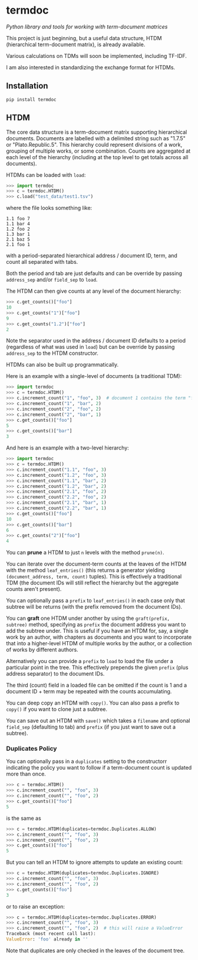 # termdoc

*Python library and tools for working with term-document matrices*

This project is just beginning, but a useful data structure, HTDM (hierarchical term-document matrix), is already available.

Various calculations on TDMs will soon be implemented, including TF-IDF.

I am also interested in standardizing the exchange format for HTDMs.

## Installation

```
pip install termdoc
```

## HTDM

The core data structure is a term-document matrix supporting hierarchical documents. Documents are labelled with a delimited string such as "1.7.5" or "Plato.Republic.5". This hierarchy could represent divisions of a work, grouping of multiple works, or some combination. Counts are aggregated at each level of the hierarchy (including at the top level to get totals across all documents).

HTDMs can be loaded with `load`:

```python
>>> import termdoc
>>> c = termdoc.HTDM()
>>> c.load("test_data/test1.tsv")

```

where the file looks something like:

```
1.1	foo	7
1.1	bar	4
1.2	foo	2
1.3	bar	1
2.1	baz	5
2.1	foo	1
```

with a period-separated hierarchical address / document ID, term, and count all separated with tabs.

Both the period and tab are just defaults and can be override by passing `address_sep` and/or `field_sep` to `load`.

The HTDM can then give counts at any level of the document hierarchy:

```python
>>> c.get_counts()["foo"]
10
>>> c.get_counts("1")["foo"]
9
>>> c.get_counts("1.2")["foo"]
2

```

Note the separator used in the address / document ID defaults to a period (regardless of what was used in `load`) but can be override by passing `address_sep` to the HTDM constructor.

HTDMs can also be built up programmatically.

Here is an example with a single-level of documents (a traditional TDM):

```python
>>> import termdoc
>>> c = termdoc.HTDM()
>>> c.increment_count("1", "foo", 3)  # document 1 contains the term "foo" 3 times
>>> c.increment_count("1", "bar", 2)
>>> c.increment_count("2", "foo", 2)
>>> c.increment_count("2", "bar", 1)
>>> c.get_counts()["foo"]
5
>>> c.get_counts()["bar"]
3

```

And here is an example with a two-level hierarchy:

```python
>>> import termdoc
>>> c = termdoc.HTDM()
>>> c.increment_count("1.1", "foo", 3)
>>> c.increment_count("1.2", "foo", 3)
>>> c.increment_count("1.1", "bar", 2)
>>> c.increment_count("1.2", "bar", 2)
>>> c.increment_count("2.1", "foo", 2)
>>> c.increment_count("2.2", "foo", 2)
>>> c.increment_count("2.1", "bar", 1)
>>> c.increment_count("2.2", "bar", 1)
>>> c.get_counts()["foo"]
10
>>> c.get_counts()["bar"]
6
>>> c.get_counts("2")["foo"]
4

```

You can **prune** a HTDM to just `n` levels with the method `prune(n)`.

You can iterate over the document-term counts at the leaves of the HTDM with the method `leaf_entries()` (this returns a generator yielding `(document_address, term, count)` tuples). This is effectively a traditional TDM (the document IDs will still reflect the hierarchy but the aggregate counts aren't present).

You can optionally pass a `prefix` to `leaf_entries()` in each case only that subtree will be returns (with the prefix removed from the document IDs).

You can **graft** one HTDM under another by using the `graft(prefix, subtree)` method, specifying as `prefix` the document address you want to add the subtree under. This is useful if you have an HTDM for, say, a single work by an author, with chapters as documents and you want to incorporate that into a higher-level HTDM of multiple works by the author, or a collection of works by different authors.

Alternatively you can provide a `prefix` to `load` to load the file under a particular point in the tree. This effectively prepends the given `prefix` (plus address separator) to the document IDs.

The third (count) field in a loaded file can be omitted if the count is 1 and a document ID + term may be repeated with the counts accumulating.

You can deep copy an HTDM with `copy()`. You can also pass a prefix to `copy()` if you want to clone just a subtree.

You can save out an HTDM with `save()` which takes a `filename` and optional `field_sep` (defaulting to tab) and `prefix` (if you just want to save out a subtree).

### Duplicates Policy

You can optionally pass in a `duplicates` setting to the constructorr indicating the policy you want to follow if a term-document count is updated more than once.

```python
>>> c = termdoc.HTDM()
>>> c.increment_count("", "foo", 3)
>>> c.increment_count("", "foo", 2)
>>> c.get_counts()["foo"]
5

```

is the same as

```python
>>> c = termdoc.HTDM(duplicates=termdoc.Duplicates.ALLOW)
>>> c.increment_count("", "foo", 3)
>>> c.increment_count("", "foo", 2)
>>> c.get_counts()["foo"]
5

```

But you can tell an HTDM to ignore attempts to update an existing count:

```python
>>> c = termdoc.HTDM(duplicates=termdoc.Duplicates.IGNORE)
>>> c.increment_count("", "foo", 3)
>>> c.increment_count("", "foo", 2)
>>> c.get_counts()["foo"]
3

```

or to raise an exception:

```python
>>> c = termdoc.HTDM(duplicates=termdoc.Duplicates.ERROR)
>>> c.increment_count("", "foo", 3)
>>> c.increment_count("", "foo", 2)  # this will raise a ValueError
Traceback (most recent call last):
ValueError: 'foo' already in ''

```

Note that duplicates are only checked in the leaves of the document tree.

